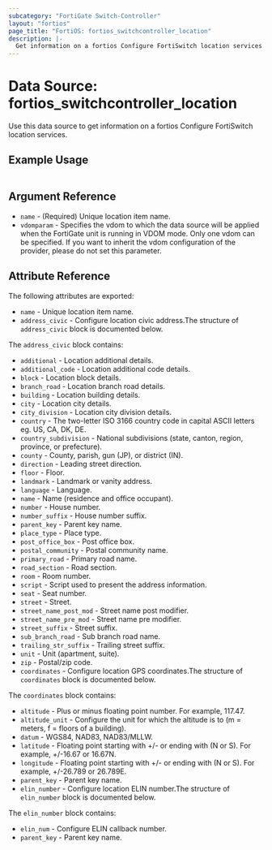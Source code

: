 ```yaml
---
subcategory: "FortiGate Switch-Controller"
layout: "fortios"
page_title: "FortiOS: fortios_switchcontroller_location"
description: |-
  Get information on a fortios Configure FortiSwitch location services.
---
```


# Data Source: fortios_switchcontroller_location
Use this data source to get information on a fortios Configure FortiSwitch location services.


## Example Usage

```hcl

```

## Argument Reference

* `name` - (Required) Unique location item name.
* `vdomparam` - Specifies the vdom to which the data source will be applied when the FortiGate unit is running in VDOM mode. Only one vdom can be specified. If you want to inherit the vdom configuration of the provider, please do not set this parameter.

## Attribute Reference

The following attributes are exported:

* `name` - Unique location item name.
* `address_civic` - Configure location civic address.The structure of `address_civic` block is documented below.

The `address_civic` block contains:

* `additional` - Location additional details.
* `additional_code` - Location additional code details.
* `block` - Location block details.
* `branch_road` - Location branch road details.
* `building` - Location building details.
* `city` - Location city details.
* `city_division` - Location city division details.
* `country` - The two-letter ISO 3166 country code in capital ASCII letters eg. US, CA, DK, DE.
* `country_subdivision` - National subdivisions (state, canton, region, province, or prefecture).
* `county` - County, parish, gun (JP), or district (IN).
* `direction` - Leading street direction.
* `floor` - Floor.
* `landmark` - Landmark or vanity address.
* `language` - Language.
* `name` - Name (residence and office occupant).
* `number` - House number.
* `number_suffix` - House number suffix.
* `parent_key` - Parent key name.
* `place_type` - Place type.
* `post_office_box` - Post office box.
* `postal_community` - Postal community name.
* `primary_road` - Primary road name.
* `road_section` - Road section.
* `room` - Room number.
* `script` - Script used to present the address information.
* `seat` - Seat number.
* `street` - Street.
* `street_name_post_mod` - Street name post modifier.
* `street_name_pre_mod` - Street name pre modifier.
* `street_suffix` - Street suffix.
* `sub_branch_road` - Sub branch road name.
* `trailing_str_suffix` - Trailing street suffix.
* `unit` - Unit (apartment, suite).
* `zip` - Postal/zip code.
* `coordinates` - Configure location GPS coordinates.The structure of `coordinates` block is documented below.

The `coordinates` block contains:

* `altitude` - Plus or minus floating point number. For example, 117.47.
* `altitude_unit` - Configure the unit for which the altitude is to (m = meters, f = floors of a building).
* `datum` - WGS84, NAD83, NAD83/MLLW.
* `latitude` - Floating point starting with +/- or ending with (N or S). For example, +/-16.67 or 16.67N.
* `longitude` - Floating point starting with +/- or ending with (N or S). For example, +/-26.789 or 26.789E.
* `parent_key` - Parent key name.
* `elin_number` - Configure location ELIN number.The structure of `elin_number` block is documented below.

The `elin_number` block contains:

* `elin_num` - Configure ELIN callback number.
* `parent_key` - Parent key name.
